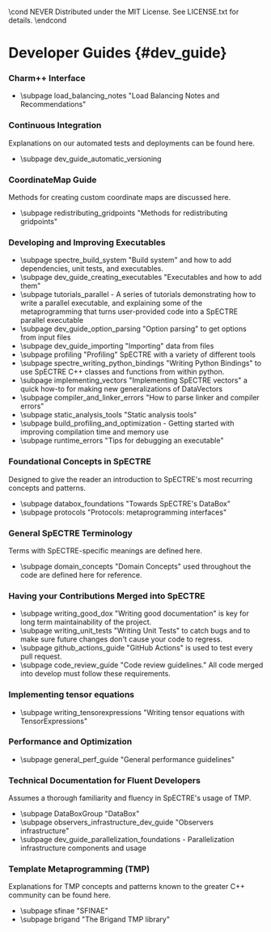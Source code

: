 \cond NEVER
Distributed under the MIT License.
See LICENSE.txt for details.
\endcond
# Developer Guides {#dev_guide}

### Charm++ Interface
- \subpage load_balancing_notes "Load Balancing Notes and Recommendations"

### Continuous Integration
Explanations on our automated tests and deployments can be found here.
- \subpage dev_guide_automatic_versioning

### CoordinateMap Guide
Methods for creating custom coordinate maps are discussed here.
- \subpage redistributing_gridpoints "Methods for redistributing gridpoints"

### Developing and Improving Executables
- \subpage spectre_build_system "Build system" and how to add dependencies, unit
  tests, and executables.
- \subpage dev_guide_creating_executables "Executables and how to add them"
- \subpage tutorials_parallel - A series of tutorials demonstrating how to write
  a parallel executable, and explaining some of the metaprogramming that turns
  user-provided code into a SpECTRE parallel executable
- \subpage dev_guide_option_parsing "Option parsing" to get options from input
  files
- \subpage dev_guide_importing "Importing" data from files
- \subpage profiling "Profiling" SpECTRE with a variety of different tools
- \subpage spectre_writing_python_bindings "Writing Python Bindings" to use
  SpECTRE C++ classes and functions from within python.
- \subpage implementing_vectors "Implementing SpECTRE vectors" a quick how-to
  for making new generalizations of DataVectors
- \subpage compiler_and_linker_errors "How to parse linker and compiler errors"
- \subpage static_analysis_tools "Static analysis tools"
- \subpage build_profiling_and_optimization - Getting started with improving
  compilation time and memory use
- \subpage runtime_errors "Tips for debugging an executable"

### Foundational Concepts in SpECTRE
Designed to give the reader an introduction to SpECTRE's most recurring concepts
and patterns.
- \subpage databox_foundations "Towards SpECTRE's DataBox"
- \subpage protocols "Protocols: metaprogramming interfaces"

### General SpECTRE Terminology
Terms with SpECTRE-specific meanings are defined here.
- \subpage domain_concepts "Domain Concepts" used throughout the code are
  defined here for reference.

### Having your Contributions Merged into SpECTRE
- \subpage writing_good_dox "Writing good documentation" is key for long term
  maintainability of the project.
- \subpage writing_unit_tests "Writing Unit Tests" to catch bugs and to make
  sure future changes don't cause your code to regress.
- \subpage github_actions_guide "GitHub Actions" is used to test every pull
  request.
- \subpage code_review_guide "Code review guidelines." All code merged into
  develop must follow these requirements.

### Implementing tensor equations
- \subpage writing_tensorexpressions
  "Writing tensor equations with TensorExpressions"

### Performance and Optimization
- \subpage general_perf_guide "General performance guidelines"

### Technical Documentation for Fluent Developers
Assumes a thorough familiarity and fluency in SpECTRE's usage of TMP.
- \subpage DataBoxGroup "DataBox"
- \subpage observers_infrastructure_dev_guide "Observers infrastructure"
- \subpage dev_guide_parallelization_foundations - Parallelization
  infrastructure components and usage

### Template Metaprogramming (TMP)
Explanations for TMP concepts and patterns known to the greater C++ community
can be found here.
- \subpage sfinae "SFINAE"
- \subpage brigand "The Brigand TMP library"
